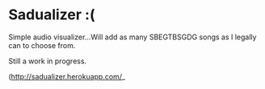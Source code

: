 # Sadualizer :( 
Simple audio visualizer...Will add as many SBEGTBSGDG songs as I legally can to choose from.  

Still a work in progress. 

(http://sadualizer.herokuapp.com/_
